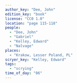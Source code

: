 ```yaml
---
author_key: "Dee, John"
edition_key: "book"
license: "CC0 1.0"
location: "page 115-118"
people:
  - "Dee, John"
  - "Gabriel"
  - "Kelley, Edward"
  - "Nalvage"
places:
  - "Krakow, Lesser Poland, PL"
scryer_key: "Kelley, Edward"
tags:
  - "scrying"
time_of_day: "06"
---
```

